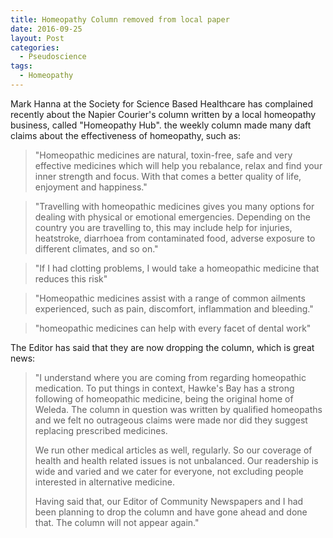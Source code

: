 ```yaml
---
title: Homeopathy Column removed from local paper
date: 2016-09-25
layout: Post
categories:
  - Pseudoscience
tags:
  - Homeopathy
---
```


Mark Hanna at the Society for Science Based Healthcare has complained recently about the Napier Courier's column written by a local homeopathy business, called "Homeopathy Hub". the weekly column made many daft claims about the effectiveness of homeopathy, such as:

<!-- more -->

> "Homeopathic medicines are natural, toxin-free, safe and very effective medicines which will help you rebalance, relax and find your inner strength and focus. With that comes a better quality of life, enjoyment and happiness."

> "Travelling with homeopathic medicines gives you many options for dealing with physical or emotional emergencies. Depending on the country you are travelling to, this may include help for injuries, heatstroke, diarrhoea from contaminated food, adverse exposure to different climates, and so on."

> "If I had clotting problems, I would take a homeopathic medicine that reduces this risk"

> "Homeopathic medicines assist with a range of common ailments experienced, such as pain, discomfort, inflammation and bleeding."

> "homeopathic medicines can help with every facet of dental work"

The Editor has said that they are now dropping the column, which is great news:

> "I understand where you are coming from regarding homeopathic medication. To put things in context, Hawke's Bay has a strong following of homeopathic medicine, being the original home of Weleda. The column in question was written by qualified homeopaths and we felt no outrageous claims were made nor did they suggest replacing prescribed medicines.
>
> We run other medical articles as well, regularly. So our coverage of health and health related issues is not unbalanced. Our readership is wide and varied and we cater for everyone, not excluding people interested in alternative medicine.
>
> Having said that, our Editor of Community Newspapers and I had been planning to drop the column and have gone ahead and done that. The column will not appear again."
